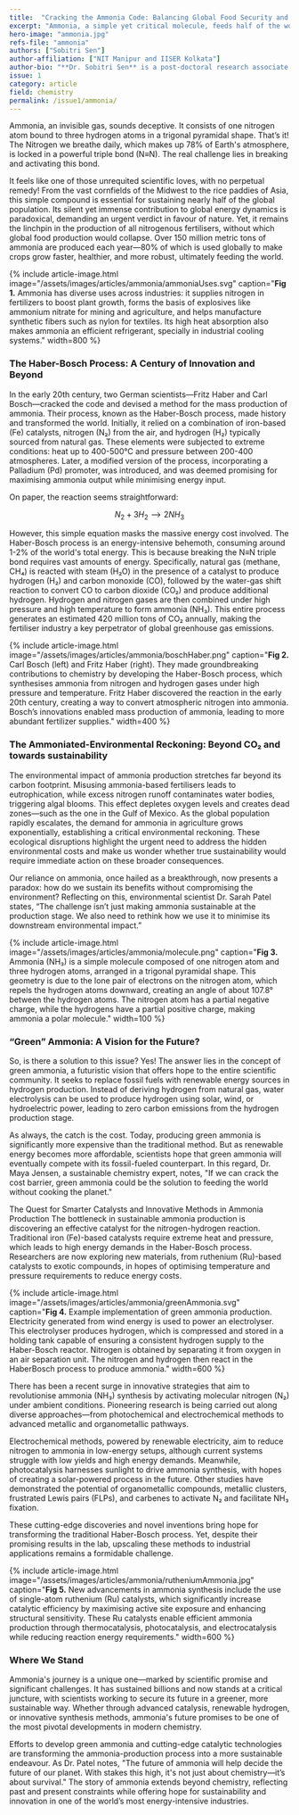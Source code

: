 ```yaml
---
title:  "Cracking the Ammonia Code: Balancing Global Food Security and Environmental Sustainability"
excerpt: "Ammonia, a simple yet critical molecule, feeds half of the world’s population, thanks to the Haber-Bosch process. However, its energy-intensive production and environmental impacts raise urgent questions about sustainability. The rising demand for ammonia-based fertilisers fuels a global environmental dilemma, as nitrogen runoff creates dead zones and contributes to climate change. A promising solution lies in \"green ammonia,\" which could revolutionise the industry by replacing fossil fuels with renewable energy. While the costs remain high, breakthroughs in catalysts and new methods could unlock a sustainable future for ammonia production."
hero-image: "ammonia.jpg"
refs-file: "ammonia"
authors: ["Sobitri Sen"]
author-affiliation: ["NIT Manipur and IISER Kolkata"]
author-bio: "**Dr. Sobitri Sen** is a post-doctoral research associate at NIT Manipur and visiting scientist at IISER Kolkata. She is a curious mind who feels and writes about scientific topics using literature to make it a treat to read."
issue: 1
category: article
field: chemistry
permalink: /issue1/ammonia/
---
```


Ammonia, an invisible gas, sounds deceptive. It consists of one nitrogen atom bound to three hydrogen atoms in a trigonal pyramidal shape. That’s it! The Nitrogen we breathe daily, which makes up 78% of Earth's atmosphere, is locked in a powerful triple bond (N≡N). The real challenge lies in breaking and activating this bond.

It feels like one of those unrequited scientific loves, with no perpetual remedy! From the vast cornfields of the Midwest to the rice paddies of Asia, this simple compound is essential for sustaining nearly half of the global population. Its silent yet immense contribution to global energy dynamics is paradoxical, demanding an urgent verdict in favour of nature. Yet, it remains the linchpin in the production of all nitrogenous fertilisers, without which global food production would collapse. Over 150 million metric tons of ammonia are produced each year—80% of which is used globally to make crops grow faster, healthier, and more robust, ultimately feeding the world.

{% include article-image.html image="/assets/images/articles/ammonia/ammoniaUses.svg" caption="**Fig 1.** Ammonia has diverse uses across industries: it supplies nitrogen in fertilizers to boost plant growth, forms the basis of explosives like ammonium nitrate for mining and agriculture, and helps manufacture synthetic fibers such as nylon for textiles. Its high heat absorption also makes ammonia an efficient refrigerant, specially in industrial cooling systems." width=800 %}

### The Haber-Bosch Process: A Century of Innovation and Beyond
In the early 20th century, two German scientists—Fritz Haber and Carl Bosch—cracked the code and devised a method for the mass production of ammonia. Their process, known as the Haber-Bosch process, made history and transformed the world. Initially, it relied on a combination of iron-based (Fe) catalysts, nitrogen (N₂) from the air, and hydrogen (H₂) typically sourced from natural gas. These elements were subjected to extreme conditions: heat up to 400-500°C and pressure between 200-400 atmospheres. Later, a modified version of the process, incorporating a Palladium (Pd) promoter, was introduced, and was deemed promising for maximising ammonia output while minimising energy input.

On paper, the reaction seems straightforward:

$$N_2+3H_2  ⟶  2NH_3$$

However, this simple equation masks the massive energy cost involved. The Haber-Bosch process is an energy-intensive behemoth, consuming around 1-2% of the world's total energy. This is because breaking the N≡N triple bond requires vast amounts of energy. Specifically, natural gas (methane, CH₄) is reacted with steam (H₂O) in the presence of a catalyst to produce hydrogen (H₂) and carbon monoxide (CO), followed by the water-gas shift reaction to convert CO to carbon dioxide (CO₂) and produce additional hydrogen. Hydrogen and nitrogen gases are then combined under high pressure and high temperature to form ammonia (NH₃). This entire process generates an estimated 420 million tons of CO₂ annually, making the fertiliser industry a key perpetrator of global greenhouse gas emissions.

{% include article-image.html image="/assets/images/articles/ammonia/boschHaber.png" caption="**Fig 2.** Carl Bosch (left) and Fritz Haber (right). They made groundbreaking contributions to chemistry by developing the Haber-Bosch process, which synthesises ammonia from nitrogen and hydrogen gases under high pressure and temperature. Fritz Haber discovered the reaction in the early 20th century, creating a way to convert atmospheric nitrogen into ammonia. Bosch’s innovations enabled mass production of ammonia, leading to more abundant fertilizer supplies." width=400 %}

### The Ammoniated-Environmental Reckoning: Beyond CO₂ and towards sustainability
The environmental impact of ammonia production stretches far beyond its carbon footprint. Misusing ammonia-based fertilisers leads to eutrophication, while excess nitrogen runoff contaminates water bodies, triggering algal blooms. This effect depletes oxygen levels and creates dead zones—such as the one in the Gulf of Mexico. As the global population rapidly escalates, the demand for ammonia in agriculture grows exponentially, establishing a critical environmental reckoning. These ecological disruptions highlight the urgent need to address the hidden environmental costs and make us wonder whether true sustainability would require immediate action on these broader consequences.

Our reliance on ammonia, once hailed as a breakthrough, now presents a paradox: how do we sustain its benefits without compromising the environment? Reflecting on this, environmental scientist Dr. Sarah Patel states, “The challenge isn’t just making ammonia sustainable at the production stage. We also need to rethink how we use it to minimise its downstream environmental impact.”

{% include article-image.html image="/assets/images/articles/ammonia/molecule.png" caption="**Fig 3.** Ammonia (NH₃) is a simple molecule composed of one
nitrogen atom and three hydrogen atoms, arranged in a trigonal pyramidal shape. This geometry is due to the lone pair of electrons on the nitrogen atom, which repels the hydrogen atoms downward, creating an angle of about 107.8° between the hydrogen atoms. The nitrogen atom has a partial negative charge, while the hydrogens have a partial positive charge, making ammonia a polar molecule." width=100 %}

### “Green” Ammonia: A Vision for the Future?
So, is there a solution to this issue? Yes! The answer lies in the concept of green ammonia, a futuristic vision that offers hope to the entire scientific community. It seeks to replace fossil fuels with renewable energy sources in hydrogen production. Instead of deriving hydrogen from natural gas, water electrolysis can be used to produce hydrogen using solar, wind, or hydroelectric power, leading to zero carbon emissions from the hydrogen production stage.

As always, the catch is the cost. Today, producing green ammonia is significantly more expensive than the traditional method. But as renewable energy becomes more affordable, scientists hope that green ammonia will eventually compete with its fossil-fueled counterpart. In this regard, Dr. Maya Jensen, a sustainable chemistry expert, notes, "If we can crack the cost barrier, green ammonia could be the solution to feeding the world without cooking the planet."

The Quest for Smarter Catalysts and Innovative Methods in Ammonia Production
The bottleneck in sustainable ammonia production is discovering an effective catalyst for the nitrogen-hydrogen reaction. Traditional iron (Fe)-based catalysts require extreme heat and pressure, which leads to high energy demands in the Haber-Bosch process. Researchers are now exploring new materials, from ruthenium (Ru)-based catalysts to exotic compounds, in hopes of optimising temperature and pressure requirements to reduce energy costs.

{% include article-image.html image="/assets/images/articles/ammonia/greenAmmonia.svg" caption="**Fig 4.** Example implementation of green ammonia production. Electricity generated from wind energy is used to power an electrolyser. This electrolyser produces hydrogen, which is compressed and stored in a holding tank capable of ensuring a consistent hydrogen supply to the Haber-Bosch reactor. Nitrogen is obtained by separating it from oxygen in an air separation unit. The nitrogen and hydrogen then react in the HaberBosch process to produce ammonia." width=600 %}

There has been a recent surge in innovative strategies that aim to revolutionise ammonia (NH₃) synthesis by activating molecular nitrogen (N₂) under ambient conditions. Pioneering research is being carried out along diverse approaches—from photochemical and electrochemical methods to advanced metallic and organometallic pathways.

Electrochemical methods, powered by renewable electricity, aim to reduce nitrogen to ammonia in low-energy setups, although current systems struggle with low yields and high energy demands. Meanwhile, photocatalysis harnesses sunlight to drive ammonia synthesis, with hopes of creating a solar-powered process in the future. Other studies have demonstrated the potential of organometallic compounds, metallic clusters, frustrated Lewis pairs (FLPs), and carbenes to activate N₂ and facilitate NH₃ fixation.

These cutting-edge discoveries and novel inventions bring hope for transforming the traditional Haber-Bosch process. Yet, despite their promising results in the lab, upscaling these methods to industrial applications remains a formidable challenge. 

{% include article-image.html image="/assets/images/articles/ammonia/rutheniumAmmonia.jpg" caption="**Fig 5.** New advancements in ammonia synthesis include the use of single-atom ruthenium (Ru) catalysts, which significantly increase catalytic efficiency by maximising active site exposure and enhancing structural sensitivity. These Ru catalysts enable efficient ammonia production through thermocatalysis, photocatalysis, and electrocatalysis while reducing reaction energy requirements." width=600 %}

### Where We Stand
Ammonia's journey is a unique one—marked by scientific promise and significant challenges. It has sustained billions and now stands at a critical juncture, with scientists working to secure its future in a greener, more sustainable way. Whether through advanced catalysis, renewable hydrogen, or innovative synthesis methods, ammonia's future promises to be one of the most pivotal developments in modern chemistry.

Efforts to develop green ammonia and cutting-edge catalytic technologies are transforming the ammonia-production process into a more sustainable endeavour. As Dr. Patel notes, "The future of ammonia will help decide the future of our planet. With stakes this high, it's not just about chemistry—it’s about survival." The story of ammonia extends beyond chemistry, reflecting past and present constraints while offering hope for sustainability and innovation in one of the world’s most energy-intensive industries.
